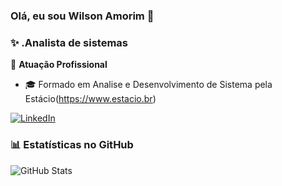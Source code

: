 ### Olá, eu sou Wilson Amorim 👋

### ✨ **.Analista de sistemas** 

🏢 **Atuação Profissional**
- 🎓 Formado em Analise e Desenvolvimento de Sistema pela Estácio(https://www.estacio.br)

[![LinkedIn](https://img.shields.io/badge/LinkedIn-0077B5?style=for-the-badge&logo=linkedin&logoColor=white)](https://www.linkedin.com/in/wilson-lopes-de-amorim-a7457227/)

### 📊 Estatísticas no GitHub

![GitHub Stats](https://github-readme-stats.vercel.app/api?username=WilsonAmorim&theme=transparent&bg_color=000&border_color=30A3DC&show_icons=true&icon_color=30A3DC&title_color=E94D5F&text_color=FFF)